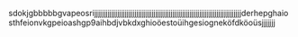sdokjgbbbbbgvapeosrijjjjjjjjjjjjjjjjjjjjjjjjjjjjjjjjjjjjjjjjjjjjjjjjjjjjjjjjjjjjjjjjjjjjjjjjjjjjjderhepghaiosthfeionvkgpeioashgp9aihbdjvbkdxghioöestoüihgesiogneköfdköoüsjjjjjjj
